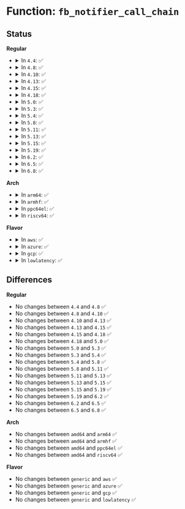 # Function: <code>fb_notifier_call_chain</code>

## Status
<b>Regular</b>
<ul>
<li>
<details>
<summary>In <code>4.4</code>: ✅</summary>

```c
int fb_notifier_call_chain(long unsigned int val, void *v);
```

**Collision:** Unique Global

**Inline:** No

**Transformation:** False

**Instances:**

```
In drivers/video/fbdev/core/fb_notify.c (ffffffff8146bcc0)
Location: drivers/video/fbdev/core/fb_notify.c:43
Inline: False
Direct callers:
  - drivers/video/console/fbcon.c:fbcon_blank
  - drivers/video/fbdev/core/fbmem.c:fb_blank
  - drivers/video/fbdev/core/fbmem.c:fb_blank
  - drivers/video/fbdev/core/fbmem.c:fb_blank
  - drivers/video/fbdev/core/fbmem.c:fb_set_suspend
  - drivers/video/fbdev/core/fbmem.c:fb_set_suspend
  - drivers/video/fbdev/core/fbmem.c:fb_set_var
  - drivers/video/fbdev/core/fbmem.c:fb_set_var
  - drivers/video/fbdev/core/fbmem.c:fb_set_var
  - drivers/video/fbdev/core/fbmem.c:do_fb_ioctl
  - drivers/video/fbdev/core/fbmem.c:do_fb_ioctl
  - drivers/video/fbdev/core/fbmem.c:do_unregister_framebuffer
  - drivers/video/fbdev/core/fbmem.c:do_unregister_framebuffer
  - drivers/video/fbdev/core/fbmem.c:register_framebuffer
  - drivers/video/fbdev/core/fbmem.c:fb_new_modelist
  - drivers/gpu/vga/vga_switcheroo.c:vga_switchto_stage2
```
**Symbols:**

```
ffffffff8146bcc0-ffffffff8146bcdd: fb_notifier_call_chain (STB_GLOBAL)
```
</details>
</li>
<li>
<details>
<summary>In <code>4.8</code>: ✅</summary>

```c
int fb_notifier_call_chain(long unsigned int val, void *v);
```

**Collision:** Unique Global

**Inline:** No

**Transformation:** False

**Instances:**

```
In drivers/video/fbdev/core/fb_notify.c (ffffffff814ba180)
Location: drivers/video/fbdev/core/fb_notify.c:43
Inline: False
Direct callers:
  - drivers/video/console/fbcon.c:fbcon_blank
  - drivers/video/fbdev/core/fbmem.c:fb_new_modelist
  - drivers/video/fbdev/core/fbmem.c:fb_set_suspend
  - drivers/video/fbdev/core/fbmem.c:fb_set_suspend
  - drivers/video/fbdev/core/fbmem.c:register_framebuffer
  - drivers/video/fbdev/core/fbmem.c:do_unregister_framebuffer
  - drivers/video/fbdev/core/fbmem.c:do_unregister_framebuffer
  - drivers/video/fbdev/core/fbmem.c:do_fb_ioctl
  - drivers/video/fbdev/core/fbmem.c:do_fb_ioctl
  - drivers/video/fbdev/core/fbmem.c:fb_blank
  - drivers/video/fbdev/core/fbmem.c:fb_blank
  - drivers/video/fbdev/core/fbmem.c:fb_blank
  - drivers/video/fbdev/core/fbmem.c:fb_set_var
  - drivers/video/fbdev/core/fbmem.c:fb_set_var
  - drivers/video/fbdev/core/fbmem.c:fb_set_var
  - drivers/gpu/vga/vga_switcheroo.c:vga_switchto_stage2
```
**Symbols:**

```
ffffffff814ba180-ffffffff814ba19d: fb_notifier_call_chain (STB_GLOBAL)
```
</details>
</li>
<li>
<details>
<summary>In <code>4.10</code>: ✅</summary>

```c
int fb_notifier_call_chain(long unsigned int val, void *v);
```

**Collision:** Unique Global

**Inline:** No

**Transformation:** False

**Instances:**

```
In drivers/video/fbdev/core/fb_notify.c (ffffffff814dc180)
Location: drivers/video/fbdev/core/fb_notify.c:43
Inline: False
Direct callers:
  - drivers/video/console/fbcon.c:fbcon_blank
  - drivers/video/fbdev/core/fbmem.c:fb_new_modelist
  - drivers/video/fbdev/core/fbmem.c:fb_set_suspend
  - drivers/video/fbdev/core/fbmem.c:fb_set_suspend
  - drivers/video/fbdev/core/fbmem.c:register_framebuffer
  - drivers/video/fbdev/core/fbmem.c:do_unregister_framebuffer
  - drivers/video/fbdev/core/fbmem.c:do_unregister_framebuffer
  - drivers/video/fbdev/core/fbmem.c:do_fb_ioctl
  - drivers/video/fbdev/core/fbmem.c:do_fb_ioctl
  - drivers/video/fbdev/core/fbmem.c:fb_blank
  - drivers/video/fbdev/core/fbmem.c:fb_blank
  - drivers/video/fbdev/core/fbmem.c:fb_blank
  - drivers/video/fbdev/core/fbmem.c:fb_set_var
  - drivers/video/fbdev/core/fbmem.c:fb_set_var
  - drivers/video/fbdev/core/fbmem.c:fb_set_var
  - drivers/gpu/vga/vga_switcheroo.c:vga_switchto_stage2
```
**Symbols:**

```
ffffffff814dc180-ffffffff814dc19d: fb_notifier_call_chain (STB_GLOBAL)
```
</details>
</li>
<li>
<details>
<summary>In <code>4.13</code>: ✅</summary>

```c
int fb_notifier_call_chain(long unsigned int val, void *v);
```

**Collision:** Unique Global

**Inline:** No

**Transformation:** False

**Instances:**

```
In drivers/video/fbdev/core/fb_notify.c (ffffffff814e7d90)
Location: drivers/video/fbdev/core/fb_notify.c:43
Inline: False
Direct callers:
  - drivers/video/console/fbcon.c:fbcon_blank
  - drivers/video/fbdev/core/fbmem.c:fb_new_modelist
  - drivers/video/fbdev/core/fbmem.c:fb_set_suspend
  - drivers/video/fbdev/core/fbmem.c:fb_set_suspend
  - drivers/video/fbdev/core/fbmem.c:register_framebuffer
  - drivers/video/fbdev/core/fbmem.c:do_unregister_framebuffer
  - drivers/video/fbdev/core/fbmem.c:do_unregister_framebuffer
  - drivers/video/fbdev/core/fbmem.c:do_fb_ioctl
  - drivers/video/fbdev/core/fbmem.c:do_fb_ioctl
  - drivers/video/fbdev/core/fbmem.c:fb_blank
  - drivers/video/fbdev/core/fbmem.c:fb_blank
  - drivers/video/fbdev/core/fbmem.c:fb_blank
  - drivers/video/fbdev/core/fbmem.c:fb_set_var
  - drivers/video/fbdev/core/fbmem.c:fb_set_var
  - drivers/video/fbdev/core/fbmem.c:fb_set_var
  - drivers/gpu/vga/vga_switcheroo.c:vga_switchto_stage2
```
**Symbols:**

```
ffffffff814e7d90-ffffffff814e7dad: fb_notifier_call_chain (STB_GLOBAL)
```
</details>
</li>
<li>
<details>
<summary>In <code>4.15</code>: ✅</summary>

```c
int fb_notifier_call_chain(long unsigned int val, void *v);
```

**Collision:** Unique Global

**Inline:** No

**Transformation:** False

**Instances:**

```
In drivers/video/fbdev/core/fb_notify.c (ffffffff8151c890)
Location: drivers/video/fbdev/core/fb_notify.c:43
Inline: False
Direct callers:
  - drivers/video/fbdev/core/fbmem.c:fb_new_modelist
  - drivers/video/fbdev/core/fbmem.c:fb_set_suspend
  - drivers/video/fbdev/core/fbmem.c:fb_set_suspend
  - drivers/video/fbdev/core/fbmem.c:register_framebuffer
  - drivers/video/fbdev/core/fbmem.c:do_unregister_framebuffer
  - drivers/video/fbdev/core/fbmem.c:do_unregister_framebuffer
  - drivers/video/fbdev/core/fbmem.c:do_fb_ioctl
  - drivers/video/fbdev/core/fbmem.c:do_fb_ioctl
  - drivers/video/fbdev/core/fbmem.c:fb_blank
  - drivers/video/fbdev/core/fbmem.c:fb_blank
  - drivers/video/fbdev/core/fbmem.c:fb_blank
  - drivers/video/fbdev/core/fbmem.c:fb_set_var
  - drivers/video/fbdev/core/fbmem.c:fb_set_var
  - drivers/video/fbdev/core/fbmem.c:fb_set_var
  - drivers/video/fbdev/core/fbcon.c:fbcon_blank
  - drivers/gpu/vga/vga_switcheroo.c:vga_switchto_stage2
```
**Symbols:**

```
ffffffff8151c890-ffffffff8151c8ad: fb_notifier_call_chain (STB_GLOBAL)
```
</details>
</li>
<li>
<details>
<summary>In <code>4.18</code>: ✅</summary>

```c
int fb_notifier_call_chain(long unsigned int val, void *v);
```

**Collision:** Unique Global

**Inline:** No

**Transformation:** False

**Instances:**

```
In drivers/video/fbdev/core/fb_notify.c (ffffffff81552550)
Location: drivers/video/fbdev/core/fb_notify.c:43
Inline: False
Direct callers:
  - drivers/video/fbdev/core/fbmem.c:fb_new_modelist
  - drivers/video/fbdev/core/fbmem.c:fb_set_suspend
  - drivers/video/fbdev/core/fbmem.c:fb_set_suspend
  - drivers/video/fbdev/core/fbmem.c:register_framebuffer
  - drivers/video/fbdev/core/fbmem.c:do_unregister_framebuffer
  - drivers/video/fbdev/core/fbmem.c:unbind_console
  - drivers/video/fbdev/core/fbmem.c:do_fb_ioctl
  - drivers/video/fbdev/core/fbmem.c:do_fb_ioctl
  - drivers/video/fbdev/core/fbmem.c:fb_blank
  - drivers/video/fbdev/core/fbmem.c:fb_blank
  - drivers/video/fbdev/core/fbmem.c:fb_blank
  - drivers/video/fbdev/core/fbmem.c:fb_set_var
  - drivers/video/fbdev/core/fbmem.c:fb_set_var
  - drivers/video/fbdev/core/fbmem.c:fb_set_var
  - drivers/video/fbdev/core/fbcon.c:fbcon_blank
  - drivers/gpu/vga/vga_switcheroo.c:vga_switchto_stage2
```
**Symbols:**

```
ffffffff81552550-ffffffff8155256d: fb_notifier_call_chain (STB_GLOBAL)
```
</details>
</li>
<li>
<details>
<summary>In <code>5.0</code>: ✅</summary>

```c
int fb_notifier_call_chain(long unsigned int val, void *v);
```

**Collision:** Unique Global

**Inline:** No

**Transformation:** False

**Instances:**

```
In drivers/video/fbdev/core/fb_notify.c (ffffffff81569dd0)
Location: drivers/video/fbdev/core/fb_notify.c:43
Inline: False
Direct callers:
  - drivers/video/fbdev/core/fbmem.c:fb_new_modelist
  - drivers/video/fbdev/core/fbmem.c:fb_set_suspend
  - drivers/video/fbdev/core/fbmem.c:fb_set_suspend
  - drivers/video/fbdev/core/fbmem.c:register_framebuffer
  - drivers/video/fbdev/core/fbmem.c:do_unregister_framebuffer
  - drivers/video/fbdev/core/fbmem.c:unbind_console
  - drivers/video/fbdev/core/fbmem.c:do_fb_ioctl
  - drivers/video/fbdev/core/fbmem.c:do_fb_ioctl
  - drivers/video/fbdev/core/fbmem.c:fb_blank
  - drivers/video/fbdev/core/fbmem.c:fb_blank
  - drivers/video/fbdev/core/fbmem.c:fb_blank
  - drivers/video/fbdev/core/fbmem.c:fb_set_var
  - drivers/video/fbdev/core/fbmem.c:fb_set_var
  - drivers/video/fbdev/core/fbmem.c:fb_set_var
  - drivers/video/fbdev/core/fbcon.c:fbcon_blank
  - drivers/gpu/vga/vga_switcheroo.c:vga_switchto_stage2
```
**Symbols:**

```
ffffffff81569dd0-ffffffff81569ded: fb_notifier_call_chain (STB_GLOBAL)
```
</details>
</li>
<li>
<details>
<summary>In <code>5.3</code>: ✅</summary>

```c
int fb_notifier_call_chain(long unsigned int val, void *v);
```

**Collision:** Unique Global

**Inline:** No

**Transformation:** False

**Instances:**

```
In drivers/video/fbdev/core/fb_notify.c (ffffffff8159a680)
Location: drivers/video/fbdev/core/fb_notify.c:43
Inline: False
Direct callers:
  - drivers/video/fbdev/core/fbmem.c:fb_blank
  - drivers/video/fbdev/core/fbmem.c:fb_blank
  - drivers/video/fbdev/core/fbmem.c:fb_blank
  - drivers/video/fbdev/core/fbmem.c:fb_set_var
```
**Symbols:**

```
ffffffff8159a680-ffffffff8159a69d: fb_notifier_call_chain (STB_GLOBAL)
```
</details>
</li>
<li>
<details>
<summary>In <code>5.4</code>: ✅</summary>

```c
int fb_notifier_call_chain(long unsigned int val, void *v);
```

**Collision:** Unique Global

**Inline:** No

**Transformation:** False

**Instances:**

```
In drivers/video/fbdev/core/fb_notify.c (ffffffff815bba80)
Location: drivers/video/fbdev/core/fb_notify.c:43
Inline: False
Direct callers:
  - drivers/video/fbdev/core/fbmem.c:fb_blank
  - drivers/video/fbdev/core/fbmem.c:fb_set_var
```
**Symbols:**

```
ffffffff815bba80-ffffffff815bba9d: fb_notifier_call_chain (STB_GLOBAL)
```
</details>
</li>
<li>
<details>
<summary>In <code>5.8</code>: ✅</summary>

```c
int fb_notifier_call_chain(long unsigned int val, void *v);
```

**Collision:** Unique Global

**Inline:** No

**Transformation:** False

**Instances:**

```
In drivers/video/fbdev/core/fb_notify.c (ffffffff816659a0)
Location: drivers/video/fbdev/core/fb_notify.c:43
Inline: False
Direct callers:
  - drivers/video/fbdev/core/fbmem.c:fb_blank
  - drivers/video/fbdev/core/fbmem.c:fb_set_var
```
**Symbols:**

```
ffffffff816659a0-ffffffff816659bd: fb_notifier_call_chain (STB_GLOBAL)
```
</details>
</li>
<li>
<details>
<summary>In <code>5.11</code>: ✅</summary>

```c
int fb_notifier_call_chain(long unsigned int val, void *v);
```

**Collision:** Unique Global

**Inline:** No

**Transformation:** False

**Instances:**

```
In drivers/video/fbdev/core/fb_notify.c (ffffffff81686620)
Location: drivers/video/fbdev/core/fb_notify.c:43
Inline: False
Direct callers:
  - drivers/video/fbdev/core/fbmem.c:fb_blank
  - drivers/video/fbdev/core/fbmem.c:fb_set_var
```
**Symbols:**

```
ffffffff81686620-ffffffff8168663d: fb_notifier_call_chain (STB_GLOBAL)
```
</details>
</li>
<li>
<details>
<summary>In <code>5.13</code>: ✅</summary>

```c
int fb_notifier_call_chain(long unsigned int val, void *v);
```

**Collision:** Unique Global

**Inline:** No

**Transformation:** False

**Instances:**

```
In drivers/video/fbdev/core/fb_notify.c (ffffffff81669420)
Location: drivers/video/fbdev/core/fb_notify.c:50
Inline: False
Direct callers:
  - drivers/video/fbdev/core/fbmem.c:fb_blank
  - drivers/video/fbdev/core/fbmem.c:fb_set_var
```
**Symbols:**

```
ffffffff81669420-ffffffff8166943d: fb_notifier_call_chain (STB_GLOBAL)
```
</details>
</li>
<li>
<details>
<summary>In <code>5.15</code>: ✅</summary>

```c
int fb_notifier_call_chain(long unsigned int val, void *v);
```

**Collision:** Unique Global

**Inline:** No

**Transformation:** False

**Instances:**

```
In drivers/video/fbdev/core/fb_notify.c (ffffffff816dc860)
Location: drivers/video/fbdev/core/fb_notify.c:50
Inline: False
Direct callers:
  - drivers/video/fbdev/core/fbmem.c:fb_blank
  - drivers/video/fbdev/core/fbmem.c:fb_set_var
```
**Symbols:**

```
ffffffff816dc860-ffffffff816dc87d: fb_notifier_call_chain (STB_GLOBAL)
```
</details>
</li>
<li>
<details>
<summary>In <code>5.19</code>: ✅</summary>

```c
int fb_notifier_call_chain(long unsigned int val, void *v);
```

**Collision:** Unique Global

**Inline:** No

**Transformation:** False

**Instances:**

```
In drivers/video/fbdev/core/fb_notify.c (ffffffff81806630)
Location: drivers/video/fbdev/core/fb_notify.c:50
Inline: False
Direct callers:
  - drivers/video/fbdev/core/fbmem.c:fb_blank
  - drivers/video/fbdev/core/fbmem.c:fb_set_var
```
**Symbols:**

```
ffffffff81806630-ffffffff81806657: fb_notifier_call_chain (STB_GLOBAL)
```
</details>
</li>
<li>
<details>
<summary>In <code>6.2</code>: ✅</summary>

```c
int fb_notifier_call_chain(long unsigned int val, void *v);
```

**Collision:** Unique Global

**Inline:** No

**Transformation:** False

**Instances:**

```
In drivers/video/fbdev/core/fb_notify.c (ffffffff819350e0)
Location: drivers/video/fbdev/core/fb_notify.c:50
Inline: False
Direct callers:
  - drivers/video/fbdev/core/fbmem.c:fb_blank
  - drivers/video/fbdev/core/fbmem.c:fb_set_var
```
**Symbols:**

```
ffffffff819350e0-ffffffff81935107: fb_notifier_call_chain (STB_GLOBAL)
```
</details>
</li>
<li>
<details>
<summary>In <code>6.5</code>: ✅</summary>

```c
int fb_notifier_call_chain(long unsigned int val, void *v);
```

**Collision:** Unique Global

**Inline:** No

**Transformation:** False

**Instances:**

```
In drivers/video/fbdev/core/fb_notify.c (ffffffff819793d0)
Location: drivers/video/fbdev/core/fb_notify.c:50
Inline: False
Direct callers:
  - drivers/video/fbdev/core/fbmem.c:fb_blank
  - drivers/video/fbdev/core/fbmem.c:fb_set_var
```
**Symbols:**

```
ffffffff819793d0-ffffffff819793f7: fb_notifier_call_chain (STB_GLOBAL)
```
</details>
</li>
<li>
<details>
<summary>In <code>6.8</code>: ✅</summary>

```c
int fb_notifier_call_chain(long unsigned int val, void *v);
```

**Collision:** Unique Global

**Inline:** No

**Transformation:** False

**Instances:**

```
In drivers/video/fbdev/core/fb_notify.c (ffffffff819c34f0)
Location: drivers/video/fbdev/core/fb_notify.c:50
Inline: False
Direct callers:
  - drivers/video/fbdev/core/fbmem.c:fb_blank
  - drivers/video/fbdev/core/fbmem.c:fb_set_var
```
**Symbols:**

```
ffffffff819c34f0-ffffffff819c3517: fb_notifier_call_chain (STB_GLOBAL)
```
</details>
</li>
</ul>
<b>Arch</b>
<ul>
<li>
<details>
<summary>In <code>arm64</code>: ✅</summary>

```c
int fb_notifier_call_chain(long unsigned int val, void *v);
```

**Collision:** Unique Global

**Inline:** No

**Transformation:** False

**Instances:**

```
In drivers/video/fbdev/core/fb_notify.c (ffff8000107427d8)
Location: drivers/video/fbdev/core/fb_notify.c:43
Inline: False
Direct callers:
  - drivers/video/fbdev/core/fbmem.c:fb_blank
  - drivers/video/fbdev/core/fbmem.c:fb_set_var
```
**Symbols:**

```
ffff8000107427d8-ffff800010742814: fb_notifier_call_chain (STB_GLOBAL)
```
</details>
</li>
<li>
<details>
<summary>In <code>armhf</code>: ✅</summary>

```c
int fb_notifier_call_chain(long unsigned int val, void *v);
```

**Collision:** Unique Global

**Inline:** No

**Transformation:** False

**Instances:**

```
In drivers/video/fbdev/core/fb_notify.c (c08c7100)
Location: drivers/video/fbdev/core/fb_notify.c:43
Inline: False
Direct callers:
  - drivers/video/fbdev/core/fbmem.c:fb_blank
  - drivers/video/fbdev/core/fbmem.c:fb_set_var
```
**Symbols:**

```
c08c7100-c08c712c: fb_notifier_call_chain (STB_GLOBAL)
```
</details>
</li>
<li>
<details>
<summary>In <code>ppc64el</code>: ✅</summary>

```c
int fb_notifier_call_chain(long unsigned int val, void *v);
```

**Collision:** Unique Global

**Inline:** No

**Transformation:** False

**Instances:**

```
In drivers/video/fbdev/core/fb_notify.c (c0000000008a32e0)
Location: drivers/video/fbdev/core/fb_notify.c:43
Inline: False
Direct callers:
  - drivers/video/fbdev/core/fbmem.c:fb_blank
  - drivers/video/fbdev/core/fbmem.c:fb_set_var
```
**Symbols:**

```
c0000000008a32e0-c0000000008a3328: fb_notifier_call_chain (STB_GLOBAL)
```
</details>
</li>
<li>
<details>
<summary>In <code>riscv64</code>: ✅</summary>

```c
int fb_notifier_call_chain(long unsigned int val, void *v);
```

**Collision:** Unique Global

**Inline:** No

**Transformation:** False

**Instances:**

```
In drivers/video/fbdev/core/fb_notify.c (ffffffe0004f35d8)
Location: drivers/video/fbdev/core/fb_notify.c:43
Inline: False
Direct callers:
  - drivers/video/fbdev/core/fbmem.c:fb_blank
  - drivers/video/fbdev/core/fbmem.c:fb_set_var
```
**Symbols:**

```
ffffffe0004f35d8-ffffffe0004f3612: fb_notifier_call_chain (STB_GLOBAL)
```
</details>
</li>
</ul>
<b>Flavor</b>
<ul>
<li>
<details>
<summary>In <code>aws</code>: ✅</summary>

```c
int fb_notifier_call_chain(long unsigned int val, void *v);
```

**Collision:** Unique Global

**Inline:** No

**Transformation:** False

**Instances:**

```
In drivers/video/fbdev/core/fb_notify.c (ffffffff815afbd0)
Location: drivers/video/fbdev/core/fb_notify.c:43
Inline: False
Direct callers:
  - drivers/video/fbdev/core/fbmem.c:fb_blank
  - drivers/video/fbdev/core/fbmem.c:fb_set_var
```
**Symbols:**

```
ffffffff815afbd0-ffffffff815afbed: fb_notifier_call_chain (STB_GLOBAL)
```
</details>
</li>
<li>
<details>
<summary>In <code>azure</code>: ✅</summary>

```c
int fb_notifier_call_chain(long unsigned int val, void *v);
```

**Collision:** Unique Global

**Inline:** No

**Transformation:** False

**Instances:**

```
In drivers/video/fbdev/core/fb_notify.c (ffffffff8159ed60)
Location: drivers/video/fbdev/core/fb_notify.c:43
Inline: False
Direct callers:
  - drivers/video/fbdev/core/fbmem.c:fb_blank
  - drivers/video/fbdev/core/fbmem.c:fb_set_var
```
**Symbols:**

```
ffffffff8159ed60-ffffffff8159ed7d: fb_notifier_call_chain (STB_GLOBAL)
```
</details>
</li>
<li>
<details>
<summary>In <code>gcp</code>: ✅</summary>

```c
int fb_notifier_call_chain(long unsigned int val, void *v);
```

**Collision:** Unique Global

**Inline:** No

**Transformation:** False

**Instances:**

```
In drivers/video/fbdev/core/fb_notify.c (ffffffff815b0160)
Location: drivers/video/fbdev/core/fb_notify.c:43
Inline: False
Direct callers:
  - drivers/video/fbdev/core/fbmem.c:fb_blank
  - drivers/video/fbdev/core/fbmem.c:fb_set_var
```
**Symbols:**

```
ffffffff815b0160-ffffffff815b017d: fb_notifier_call_chain (STB_GLOBAL)
```
</details>
</li>
<li>
<details>
<summary>In <code>lowlatency</code>: ✅</summary>

```c
int fb_notifier_call_chain(long unsigned int val, void *v);
```

**Collision:** Unique Global

**Inline:** No

**Transformation:** False

**Instances:**

```
In drivers/video/fbdev/core/fb_notify.c (ffffffff815c9bd0)
Location: drivers/video/fbdev/core/fb_notify.c:43
Inline: False
Direct callers:
  - drivers/video/fbdev/core/fbmem.c:fb_blank
  - drivers/video/fbdev/core/fbmem.c:fb_set_var
```
**Symbols:**

```
ffffffff815c9bd0-ffffffff815c9bed: fb_notifier_call_chain (STB_GLOBAL)
```
</details>
</li>
</ul>

## Differences
<b>Regular</b>
<ul>
<li>
No changes between <code>4.4</code> and <code>4.8</code> ✅
</li>
<li>
No changes between <code>4.8</code> and <code>4.10</code> ✅
</li>
<li>
No changes between <code>4.10</code> and <code>4.13</code> ✅
</li>
<li>
No changes between <code>4.13</code> and <code>4.15</code> ✅
</li>
<li>
No changes between <code>4.15</code> and <code>4.18</code> ✅
</li>
<li>
No changes between <code>4.18</code> and <code>5.0</code> ✅
</li>
<li>
No changes between <code>5.0</code> and <code>5.3</code> ✅
</li>
<li>
No changes between <code>5.3</code> and <code>5.4</code> ✅
</li>
<li>
No changes between <code>5.4</code> and <code>5.8</code> ✅
</li>
<li>
No changes between <code>5.8</code> and <code>5.11</code> ✅
</li>
<li>
No changes between <code>5.11</code> and <code>5.13</code> ✅
</li>
<li>
No changes between <code>5.13</code> and <code>5.15</code> ✅
</li>
<li>
No changes between <code>5.15</code> and <code>5.19</code> ✅
</li>
<li>
No changes between <code>5.19</code> and <code>6.2</code> ✅
</li>
<li>
No changes between <code>6.2</code> and <code>6.5</code> ✅
</li>
<li>
No changes between <code>6.5</code> and <code>6.8</code> ✅
</li>
</ul>
<b>Arch</b>
<ul>
<li>
No changes between <code>amd64</code> and <code>arm64</code> ✅
</li>
<li>
No changes between <code>amd64</code> and <code>armhf</code> ✅
</li>
<li>
No changes between <code>amd64</code> and <code>ppc64el</code> ✅
</li>
<li>
No changes between <code>amd64</code> and <code>riscv64</code> ✅
</li>
</ul>
<b>Flavor</b>
<ul>
<li>
No changes between <code>generic</code> and <code>aws</code> ✅
</li>
<li>
No changes between <code>generic</code> and <code>azure</code> ✅
</li>
<li>
No changes between <code>generic</code> and <code>gcp</code> ✅
</li>
<li>
No changes between <code>generic</code> and <code>lowlatency</code> ✅
</li>
</ul>
